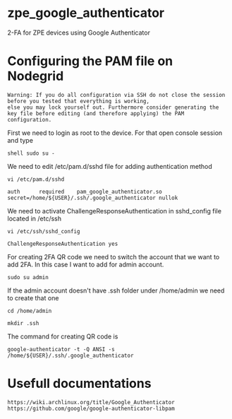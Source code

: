 # zpe_google_authenticator
2-FA for ZPE devices using Google Authenticator

# Configuring the PAM file on Nodegrid

    Warning: If you do all configuration via SSH do not close the session before you tested that everything is working,
    else you may lock yourself out. Furthermore consider generating the key file before editing (and therefore applying) the PAM configuration.

First we need to login as root to the device. For that open console session and type

    shell sudo su -

We need to edit /etc/pam.d/sshd file for adding authentication method

    vi /etc/pam.d/sshd

    auth      required    pam_google_authenticator.so secret=/home/${USER}/.ssh/.google_authenticator nullok

We need to activate ChallengeResponseAuthentication in sshd_config file located in /etc/ssh

    vi /etc/ssh/sshd_config

    ChallengeResponseAuthentication yes

For creating 2FA QR code we need to switch the account that we want to add 2FA. In this case I want to add for admin account.

    sudo su admin

If the admin account doesn't have .ssh folder under /home/admin we need to create that one

    cd /home/admin

    mkdir .ssh

The command for creating QR code is

    google-authenticator -t -Q ANSI -s /home/${USER}/.ssh/.google_authenticator
    
    
# Usefull documentations

    https://wiki.archlinux.org/title/Google_Authenticator
    https://github.com/google/google-authenticator-libpam
        
        
